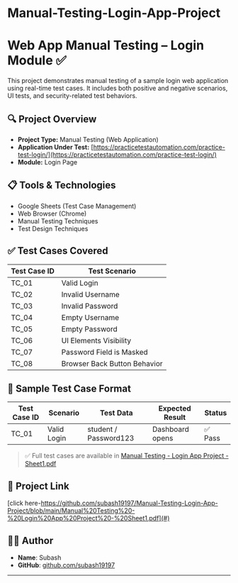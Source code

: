 # Manual-Testing-Login-App-Project
# Web App Manual Testing – Login Module ✅

This project demonstrates manual testing of a sample login web application using real-time test cases. It includes both positive and negative scenarios, UI tests, and security-related test behaviors.

## 🔍 Project Overview
- **Project Type:** Manual Testing (Web Application)
- **Application Under Test:** [https://practicetestautomation.com/practice-test-login/](https://practicetestautomation.com/practice-test-login/)
- **Module:** Login Page

## 📋 Tools & Technologies
- Google Sheets (Test Case Management)
- Web Browser (Chrome)
- Manual Testing Techniques
- Test Design Techniques

## ✅ Test Cases Covered

| Test Case ID | Test Scenario                      |
|--------------|-------------------------------------|
| TC_01        | Valid Login                         |
| TC_02        | Invalid Username                    |
| TC_03        | Invalid Password                    |
| TC_04        | Empty Username                      |
| TC_05        | Empty Password                      |
| TC_06        | UI Elements Visibility              |
| TC_07        | Password Field is Masked            |
| TC_08        | Browser Back Button Behavior        |

## 📄 Sample Test Case Format

| Test Case ID | Scenario       | Test Data       | Expected Result       | Status |
|--------------|----------------|-----------------|------------------------|--------|
| TC_01        | Valid Login    | student / Password123 | Dashboard opens | ✅ Pass |

> ✅ Full test cases are available in [Manual Testing - Login App Project - Sheet1.pdf](#)  


## 📎 Project Link
[click here-https://github.com/subash19197/Manual-Testing-Login-App-Project/blob/main/Manual%20Testing%20-%20Login%20App%20Project%20-%20Sheet1.pdf](#)

## 🙋‍♂️ Author
- **Name**: Subash  
- **GitHub**: [github.com/subash19197](https://github.com/subash19197)

---


